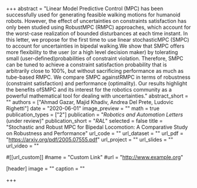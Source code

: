 +++
abstract = "Linear Model Predictive Control (MPC) has been successfully  used  for  generating  feasible  walking  motions  for humanoid   robots.   However,   the   effect   of   uncertainties   on constraints  satisfaction  has  only  been  studied  using  RobustMPC  (RMPC)  approaches,  which  account  for  the  worst-case realization  of  bounded  disturbances  at  each  time  instant.  In this letter, we propose for the first time to use linear stochasticMPC (SMPC) to account for uncertainties in bipedal walking.We  show  that  SMPC  offers  more  flexibility  to  the  user  (or  a high  level  decision  maker)  by  tolerating  small  (user-defined)probabilities  of  constraint  violation.  Therefore,  SMPC  can  be tuned  to  achieve  a  constraint  satisfaction  probability  that  is arbitrarily close to 100%, but without sacrificing performance as  much  as  tube-based  RMPC.  We  compare  SMPC  againstRMPC  in  terms  of  robustness  (constraint  satisfaction)  and performance  (optimality).  Our  results  highlight  the  benefits  ofSMPC and its interest for the robotics community as a powerful mathematical  tool  for  dealing  with  uncertainties."
abstract_short = ""
authors = ["Ahmad Gazar, Majid Khadiv, Andrea Del Prete, Ludovic Righetti"]
date = "2020-06-01"
image_preview = ""
math = true
publication_types = ["2"]
publication = "*Robotics and Automation Letters* (under review)"
publication_short = "*RAL*"
selected = false
title = "Stochastic and Robust MPC for Bipedal Locomotion: A Comparative Study on Robustness and Performance"
url_code = ""
url_dataset = ""
url_pdf = "https://arxiv.org/pdf/2005.07555.pdf"
url_project = ""
url_slides = ""
url_video = ""

#[[url_custom]]
#name = "Custom Link"
#url = "http://www.example.org"

[header]
image = ""
caption = ""

+++

